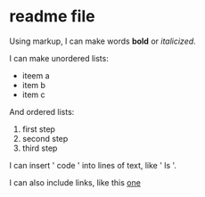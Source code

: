 # readme file

Using markup, I can make words **bold** or *italicized*.

I can make unordered lists:
- iteem a
- item b
- item c

And ordered lists:
1. first step
2. second step
3. third step

I can insert ' code ' into lines of text, like ' ls '.

I can also include links, like this [one](http://coursera.com)
